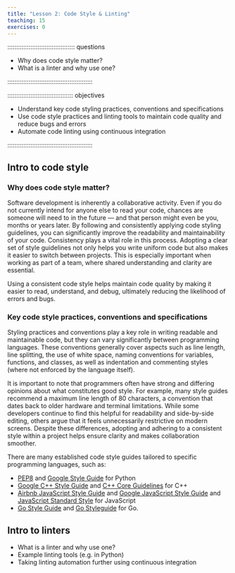 ```yaml
---
title: "Lesson 2: Code Style & Linting"
teaching: 15
exercises: 0
---
```


:::::::::::::::::::::::::::::::::::::: questions 

- Why does code style matter?
- What is a linter and why use one?

::::::::::::::::::::::::::::::::::::::::::::::::

::::::::::::::::::::::::::::::::::::: objectives

- Understand key code styling practices, conventions and specifications
- Use code style practices and linting tools to maintain code quality and reduce bugs and errors
- Automate code linting using continuous integration 

::::::::::::::::::::::::::::::::::::::::::::::::

## Intro to code style

### Why does code style matter?

Software development is inherently a collaborative activity. Even if you do not currently intend for anyone else to read your code, chances are someone will need to in the future — and that person might even be you, months or years later. By following and consistently applying code styling guidelines, you can significantly improve the readability and maintainability of your code. Consistency plays a vital role in this process. Adopting a clear set of style guidelines not only helps you write uniform code but also makes it easier to switch between projects. This is especially important when working as part of a team, where shared understanding and clarity are essential.

Using a consistent code style helps maintain code quality by making it easier to read, understand, and debug, ultimately reducing the likelihood of errors and bugs.

### Key code style practices, conventions and specifications

Styling practices and conventions play a key role in writing readable and maintainable code, but they can vary significantly between programming languages. These conventions generally cover aspects such as line length, line splitting, the use of white space, naming conventions for variables, functions, and classes, as well as indentation and commenting styles (where not enforced by the language itself).

It is important to note that programmers often have strong and differing opinions about what constitutes good style. For example, many style guides recommend a maximum line length of 80 characters, a convention that dates back to older hardware and terminal limitations. While some developers continue to find this helpful for readability and side-by-side editing, others argue that it feels unnecessarily restrictive on modern screens. Despite these differences, adopting and adhering to a consistent style within a project helps ensure clarity and makes collaboration smoother.

There are many established code style guides tailored to specific programming languages, such as:

- [PEP8](https://peps.python.org/pep-0008/) and [Google Style Guide](https://google.github.io/styleguide/pyguide.html) for Python
- [Google C++ Style Guide](https://google.github.io/styleguide/cppguide.html) and [C++ Core Guidelines](https://github.com/isocpp/CppCoreGuidelines) for C++
- [Airbnb JavaScript Style Guide](https://airbnb.io/javascript/) and [Google JavaScript Style Guide](https://google.github.io/styleguide/jsguide.html) and [JavaScript Standard Style](https://standardjs.com/) for JavaScript
- [Go Style Guide](https://google.github.io/styleguide/go/) and [Go Styleguide](https://github.com/bahlo/go-styleguide) for Go.

## Intro to linters

- What is a linter and why use one?
- Example linting tools (e.g. in Python)
- Taking linting automation further using continuous integration
